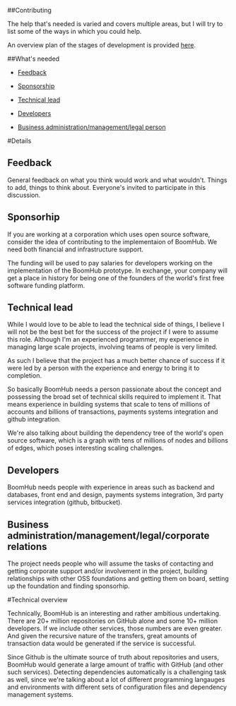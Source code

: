 
##Contributing 

The help that's needed is varied and covers multiple areas, but I will try to list some of the ways in which you could help.

An overview plan of the stages of development is provided [here](OVERVIEW-PLAN.md). 


##What's needed

- [Feedback](#feedback)

- [Sponsorship](#sponsorship)

- [Technical lead](#technical-lead)

- [Developers](#developers)

- [Business administration/management/legal person](#business-administration)

#Details

<a name="feedback"></a>

## Feedback 

General feedback on what you think would work and what wouldn't. Things to add, things to think about. Everyone's invited to participate in this discussion.

## Sponsorhip

If you are working at a corporation which uses open source software, consider the idea of 
contributing to the implementaion of BoomHub. We need both financial and infrastructure support.

The funding will be used to pay salaries for developers working on the implementation of the BoomHub prototype. In exchange, your company will get a place in history for being one of the founders
of the world's first free software funding platform.

<a name="technical-lead"></a>
## Technical lead

While I would love to be able to lead the technical side of things, I believe I will not be the best bet for the success of the project if I were to assume this role. 
Although I'm an experienced programmer, my experience in managing large scale projects, involving teams of people is very limited. 

As such I believe that the project has a much better chance of success if it were led by a person with the experience and energy to bring it to completion.

So basically BoomHub needs a person passionate about the concept and possessing the broad set of technical skills required to implement it. 
That means experience in building systems that scale to tens of millions of accounts and billions of transactions, payments systems integration and github integration.

We're also talking about building the dependency tree of the world's open source software, which is a graph with tens of millions of nodes and billions of edges, which poses interesting scaling challenges.

<a name="developers"></a>
## Developers

BoomHub needs people with experience in areas such as backend and databases, front end and design, 
payments systems integration, 3rd party services integration (github, bitbucket).

<a name="business"></a>
## Business administration/management/legal/corporate relations

The project needs people who will assume the tasks of contacting and getting corporate support and/or involvement in the project, building relationships with other OSS foundations and getting them on board, setting up the foundation and finding sponsorhip.

<a name="tech-overview"></a>
#Technical overview

Technically, BoomHub is an interesting and rather ambitious undertaking. There are 20+ million repositories on GitHub alone and some 10+ million developers. If we include other services, those numbers are even greater. And given the recursive nature of the transfers, great amounts of transaction data would be generated if the service is successful.

Since Github is the ultimate source of truth about repositories and users, BoomHub would generate a large amount of traffic with GitHub (and other such services).
Detecting dependencies automatically is a challenging task as well, since we're talking about a lot of different programming langauges and environments with different sets of configuration files and dependency management systems.





